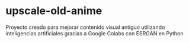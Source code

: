 # upscale-old-anime
Proyecto creado para mejorar contenido visual antiguo utilizando inteligencias artificiales gracias a Google Colabs con ESRGAN en Python